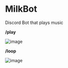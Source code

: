 # MilkBot
Discord Bot that plays music

**/play**

![image](https://user-images.githubusercontent.com/28727157/161148456-a2c9bab9-4ae1-4620-97f4-afb90ea5bb97.png)

**/loop**

![image](https://user-images.githubusercontent.com/28727157/161291910-b8f85697-3dab-4639-ae4c-1103827fb96b.png)


